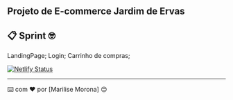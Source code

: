 ## Projeto de E-commerce Jardim de Ervas



## 📋 Sprint 🤓

LandingPage;
Login;
Carrinho de compras;


[![Netlify Status](https://api.netlify.com/api/v1/badges/97f18117-8405-43c4-a293-2c01c0b9b1b6/deploy-status)](https://app.netlify.com/sites/jardimdeervas/deploys)

---
⌨️ com ❤️ por [Marilise Morona] 😊
